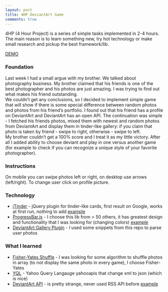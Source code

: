 ```yaml
---
layout: post
title: 4HP DeviantArt Game
comments: true
---
```


4HP (4 Hour Project) is a series of simple tasks implemented in 2-4 hours. The main reason is to learn something new, try hot technology or make small research and pickup the best framework/lib.

[DEMO](http://jonzee.me/deviantart/)

### Foundation
Last week I had a small argue with my brother. We talked about photography business. My brother claimed that his friends is one of the best photographer and his photos are just amazing. I was trying to find out what makes his friend outstanding.   
We couldn’t get any conclusions, so I decided to implement simple game that will show if there is some special difference between random photos and photos from his friend’s portfolio. I found out that his friend has a profile on DeviantArt and DeviantArt has an open API. The continuation was simple - I fetched his friends photos, mixed them with newest and random photos from DeviantArt and display them in tinder-like gallery: if you claim that photo is taken by friend - swipe to right, otherwise - swipe to left.   
My brother couldn’t get a 100% score and I treat it as my little victory. After all I added ability to choose deviant and play in one versus another game (for example to check if you can recognize a unique style of your favorite photographer).

### Instructions
On mobile you can swipe photos left or right, on desktop use arrows (left/right). To change user click on profile picture.

### Technology
- [jTinder](https://github.com/do-web/jTinder) - jQuery plugin for tinder-like cards, first result on Google, works at first run, nothing to add [example](http://netcup-gutschein.x5c.de/jtinder/)
- [ProgressBar.js](https://github.com/kimmobrunfeldt/progressbar.js) - I choose this lib from > 50 others, it has greatest design and functionality that I was looking for (changing colors) [example](https://kimmobrunfeldt.github.io/progressbar.js/)
- [DeviantArt Gallery Plugin](https://github.com/jamesl1001/deviantART-Gallery-Plugin) - I used some snippets from this repo to parse user photos

### What I learned
- [Fisher-Yates Shuffle](https://bost.ocks.org/mike/shuffle/) - I was looking for some algorithm to shuffle photos in array (to not display the same photo in every game), I choose Fisher-Yates
- [YQL](https://developer.yahoo.com/yql/) - Yahoo Query Langauge yahooapis that change xml to json (which is nice)
- [DeviantArt API](https://www.deviantart.com/developers/rss) - is pretty strange, never used RSS API before [example](http://help.deviantart.com/335/)
